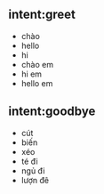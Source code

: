 ## intent:greet
- chào
- hello
- hi
- chào em
- hi em
- hello em

## intent:goodbye
- cút
- biến
- xéo
- té đi
- ngủ đi
- lượn đê
